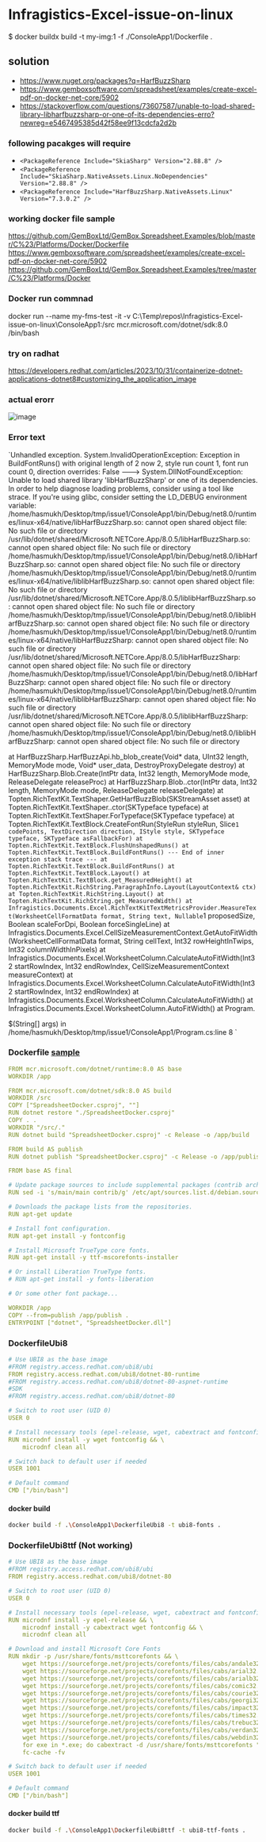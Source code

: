 # Infragistics-Excel-issue-on-linux

$ docker buildx build -t my-img:1 -f ./ConsoleApp1/Dockerfile .

## solution
* https://www.nuget.org/packages?q=HarfBuzzSharp
* https://www.gemboxsoftware.com/spreadsheet/examples/create-excel-pdf-on-docker-net-core/5902
* https://stackoverflow.com/questions/73607587/unable-to-load-shared-library-libharfbuzzsharp-or-one-of-its-dependencies-erro?newreg=e5467495385d42f58ee9f13cdcfa2d2b

### following pacakges will require
* `<PackageReference Include="SkiaSharp" Version="2.88.8" />`
* `<PackageReference Include="SkiaSharp.NativeAssets.Linux.NoDependencies" Version="2.88.8" />`
* `<PackageReference Include="HarfBuzzSharp.NativeAssets.Linux" Version="7.3.0.2" />`

### working docker file sample
https://github.com/GemBoxLtd/GemBox.Spreadsheet.Examples/blob/master/C%23/Platforms/Docker/Dockerfile
https://www.gemboxsoftware.com/spreadsheet/examples/create-excel-pdf-on-docker-net-core/5902
https://github.com/GemBoxLtd/GemBox.Spreadsheet.Examples/tree/master/C%23/Platforms/Docker


### Docker run commnad

docker run --name my-fms-test -it -v C:\Temp\repos\Infragistics-Excel-issue-on-linux\ConsoleApp1:/src mcr.microsoft.com/dotnet/sdk:8.0 /bin/bash

### try on radhat
https://developers.redhat.com/articles/2023/10/31/containerize-dotnet-applications-dotnet8#customizing_the_application_image

### actual erorr

![image](https://github.com/user-attachments/assets/0f1d413d-64e6-4e41-9659-2ee00f696a86)

### Error text
`Unhandled exception. System.InvalidOperationException: Exception in BuildFontRuns() with original length of 2 now 2, style run count 1, font run count 0, direction overrides: False
 ---> System.DllNotFoundException: Unable to load shared library 'libHarfBuzzSharp' or one of its dependencies. In order to help diagnose loading problems, consider using a tool like strace. If you're using glibc, consider setting the LD_DEBUG environment variable: 
/home/hasmukh/Desktop/tmp/issue1/ConsoleApp1/bin/Debug/net8.0/runtimes/linux-x64/native/libHarfBuzzSharp.so: cannot open shared object file: No such file or directory
/usr/lib/dotnet/shared/Microsoft.NETCore.App/8.0.5/libHarfBuzzSharp.so: cannot open shared object file: No such file or directory
/home/hasmukh/Desktop/tmp/issue1/ConsoleApp1/bin/Debug/net8.0/libHarfBuzzSharp.so: cannot open shared object file: No such file or directory
/home/hasmukh/Desktop/tmp/issue1/ConsoleApp1/bin/Debug/net8.0/runtimes/linux-x64/native/liblibHarfBuzzSharp.so: cannot open shared object file: No such file or directory
/usr/lib/dotnet/shared/Microsoft.NETCore.App/8.0.5/liblibHarfBuzzSharp.so: cannot open shared object file: No such file or directory
/home/hasmukh/Desktop/tmp/issue1/ConsoleApp1/bin/Debug/net8.0/liblibHarfBuzzSharp.so: cannot open shared object file: No such file or directory
/home/hasmukh/Desktop/tmp/issue1/ConsoleApp1/bin/Debug/net8.0/runtimes/linux-x64/native/libHarfBuzzSharp: cannot open shared object file: No such file or directory
/usr/lib/dotnet/shared/Microsoft.NETCore.App/8.0.5/libHarfBuzzSharp: cannot open shared object file: No such file or directory
/home/hasmukh/Desktop/tmp/issue1/ConsoleApp1/bin/Debug/net8.0/libHarfBuzzSharp: cannot open shared object file: No such file or directory
/home/hasmukh/Desktop/tmp/issue1/ConsoleApp1/bin/Debug/net8.0/runtimes/linux-x64/native/liblibHarfBuzzSharp: cannot open shared object file: No such file or directory
/usr/lib/dotnet/shared/Microsoft.NETCore.App/8.0.5/liblibHarfBuzzSharp: cannot open shared object file: No such file or directory
/home/hasmukh/Desktop/tmp/issue1/ConsoleApp1/bin/Debug/net8.0/liblibHarfBuzzSharp: cannot open shared object file: No such file or directory

   at HarfBuzzSharp.HarfBuzzApi.hb_blob_create(Void* data, UInt32 length, MemoryMode mode, Void* user_data, DestroyProxyDelegate destroy)
   at HarfBuzzSharp.Blob.Create(IntPtr data, Int32 length, MemoryMode mode, ReleaseDelegate releaseProc)
   at HarfBuzzSharp.Blob..ctor(IntPtr data, Int32 length, MemoryMode mode, ReleaseDelegate releaseDelegate)
   at Topten.RichTextKit.TextShaper.GetHarfBuzzBlob(SKStreamAsset asset)
   at Topten.RichTextKit.TextShaper..ctor(SKTypeface typeface)
   at Topten.RichTextKit.TextShaper.ForTypeface(SKTypeface typeface)
   at Topten.RichTextKit.TextBlock.CreateFontRun(StyleRun styleRun, Slice`1 codePoints, TextDirection direction, IStyle style, SKTypeface typeface, SKTypeface asFallbackFor)
   at Topten.RichTextKit.TextBlock.FlushUnshapedRuns()
   at Topten.RichTextKit.TextBlock.BuildFontRuns()
   --- End of inner exception stack trace ---
   at Topten.RichTextKit.TextBlock.BuildFontRuns()
   at Topten.RichTextKit.TextBlock.Layout()
   at Topten.RichTextKit.TextBlock.get_MeasuredHeight()
   at Topten.RichTextKit.RichString.ParagraphInfo.Layout(LayoutContext& ctx)
   at Topten.RichTextKit.RichString.Layout()
   at Topten.RichTextKit.RichString.get_MeasuredWidth()
   at Infragistics.Documents.Excel.RichTextKitTextMetricsProvider.MeasureText(WorksheetCellFormatData format, String text, Nullable`1 proposedSize, Boolean scaleForDpi, Boolean forceSingleLine)
   at Infragistics.Documents.Excel.CellSizeMeasurementContext.GetAutoFitWidth(WorksheetCellFormatData format, String cellText, Int32 rowHeightInTwips, Int32 columnWidthInPixels)
   at Infragistics.Documents.Excel.WorksheetColumn.CalculateAutoFitWidth(Int32 startRowIndex, Int32 endRowIndex, CellSizeMeasurementContext measureContext)
   at Infragistics.Documents.Excel.WorksheetColumn.CalculateAutoFitWidth(Int32 startRowIndex, Int32 endRowIndex)
   at Infragistics.Documents.Excel.WorksheetColumn.CalculateAutoFitWidth()
   at Infragistics.Documents.Excel.WorksheetColumn.AutoFitWidth()
   at Program.<Main>$(String[] args) in /home/hasmukh/Desktop/tmp/issue1/ConsoleApp1/Program.cs:line 8
`

### Dockerfile [sample](https://www.gemboxsoftware.com/spreadsheet/examples/create-excel-pdf-on-docker-net-core/5902)
``` yaml
FROM mcr.microsoft.com/dotnet/runtime:8.0 AS base
WORKDIR /app

FROM mcr.microsoft.com/dotnet/sdk:8.0 AS build
WORKDIR /src
COPY ["SpreadsheetDocker.csproj", ""]
RUN dotnet restore "./SpreadsheetDocker.csproj"
COPY . .
WORKDIR "/src/."
RUN dotnet build "SpreadsheetDocker.csproj" -c Release -o /app/build

FROM build AS publish
RUN dotnet publish "SpreadsheetDocker.csproj" -c Release -o /app/publish /p:UseAppHost=false

FROM base AS final

# Update package sources to include supplemental packages (contrib archive area).
RUN sed -i 's/main/main contrib/g' /etc/apt/sources.list.d/debian.sources

# Downloads the package lists from the repositories.
RUN apt-get update

# Install font configuration.
RUN apt-get install -y fontconfig

# Install Microsoft TrueType core fonts.
RUN apt-get install -y ttf-mscorefonts-installer

# Or install Liberation TrueType fonts.
# RUN apt-get install -y fonts-liberation

# Or some other font package...

WORKDIR /app
COPY --from=publish /app/publish .
ENTRYPOINT ["dotnet", "SpreadsheetDocker.dll"]
```

### DockerfileUbi8 
```yaml
# Use UBI8 as the base image
#FROM registry.access.redhat.com/ubi8/ubi
FROM registry.access.redhat.com/ubi8/dotnet-80-runtime
#FROM registry.access.redhat.com/ubi8/dotnet-80-aspnet-runtime
#SDK
#FROM registry.access.redhat.com/ubi8/dotnet-80

# Switch to root user (UID 0)
USER 0

# Install necessary tools (epel-release, wget, cabextract and fontconfig using microdnf)
RUN microdnf install -y wget fontconfig && \
    microdnf clean all

# Switch back to default user if needed
USER 1001

# Default command
CMD ["/bin/bash"]

```
#### docker build
```sh
docker build -f .\ConsoleApp1\DockerfileUbi8 -t ubi8-fonts .
```

### DockerfileUbi8ttf (Not working)
```yaml
# Use UBI8 as the base image
#FROM registry.access.redhat.com/ubi8/ubi
FROM registry.access.redhat.com/ubi8/dotnet-80

# Switch to root user (UID 0)
USER 0

# Install necessary tools (epel-release, wget, cabextract and fontconfig using microdnf)
RUN microdnf install -y epel-release && \
    microdnf install -y cabextract wget fontconfig && \
    microdnf clean all

# Download and install Microsoft Core Fonts
RUN mkdir -p /usr/share/fonts/msttcorefonts && \
    wget https://sourceforge.net/projects/corefonts/files/cabs/andale32.exe && \
    wget https://sourceforge.net/projects/corefonts/files/cabs/arial32.exe && \
    wget https://sourceforge.net/projects/corefonts/files/cabs/arialb32.exe && \
    wget https://sourceforge.net/projects/corefonts/files/cabs/comic32.exe && \
    wget https://sourceforge.net/projects/corefonts/files/cabs/courie32.exe && \
    wget https://sourceforge.net/projects/corefonts/files/cabs/georgi32.exe && \
    wget https://sourceforge.net/projects/corefonts/files/cabs/impact32.exe && \
    wget https://sourceforge.net/projects/corefonts/files/cabs/times32.exe && \
    wget https://sourceforge.net/projects/corefonts/files/cabs/trebuc32.exe && \
    wget https://sourceforge.net/projects/corefonts/files/cabs/verdan32.exe && \
    wget https://sourceforge.net/projects/corefonts/files/cabs/webdin32.exe && \
    for exe in *.exe; do cabextract -d /usr/share/fonts/msttcorefonts "$exe"; done && \
    fc-cache -fv

# Switch back to default user if needed
USER 1001

# Default command
CMD ["/bin/bash"]

```

#### docker build ttf
```sh
docker build -f .\ConsoleApp1\DockerfileUbi8ttf -t ubi8-ttf-fonts .
```

